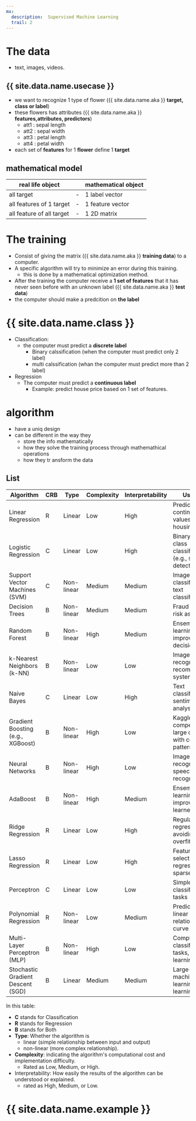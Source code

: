```yaml
---
mx:
  description:  Supervised Machine Learning
  trail: 2
---
```



# The data
- text, images, videos.

## {{ site.data.name.usecase }}
- we want to recognize 1 type of flower ({{ site.data.name.aka }} **target, class or label**)
- these flowers has attributes ({{ site.data.name.aka }} **features,attributes, predictors**) 
  - att1 : sepal length
  - att2 : sepal width
  - att3 : petal length
  - att4 : petal width
- each set of **features** for 1 **flower** define 1 **target**

## mathematical model

|real life object||mathematical object|
|-|-|-|
|all target|-|1 label vector|
|all features of 1 target|-|1 feature vector|
|all feature of all target|-|1 2D matrix|

# The training
- Consist of giving the matrix ({{ site.data.name.aka }} **training data**) to a computer.
- A specific algorithm will try to minimize an error during this training.
  - this is done by a mathematical optimization method.
- After the training the computer receive a **1 set of features** that it has never seen before with an unknown label ({{ site.data.name.aka }} **test data**)
- the computer should make a predcition on **the label**


# {{ site.data.name.class }}
- Classification:
  - the computer must predict a **discrete label**
    - Binary calssification (when the computer must predict only 2 label)
    - multi calssification  (whan the computer must predict more than 2 label)
- Regression
  - The computer must predict a **continuous label**
    - Example: predict house price based on 1 set of features.

# algorithm
- have a uniq design
- can be different in the way they
  - store the info mathematically
  - how they solve the training process through mathemathical operations
  - how they tr ansform the data

## List

|Algorithm|CRB|Type|Complexity|Interpretability|Use Case|
|-|-|-|-|-|-|
|Linear Regression|R|Linear|Low|High|Predicting continuous values (e.g., housing prices)|
|Logistic Regression|C|Linear|Low|High|Binary or multi-class classification (e.g., spam detection)|
|Support Vector Machines (SVM)|C|Non-linear|Medium|Medium|Image classification, text classification|
|Decision Trees|B|Non-linear|Medium|Medium|Fraud detection, risk assessment|
|Random Forest|B|Non-linear|High|Medium|Ensemble learning, improving decision trees|
|k-Nearest Neighbors (k-NN)|B|Non-linear|Low|Low|Image recognition, recommendation systems|
|Naive Bayes|C|Linear|Low|High|Text classification, sentiment analysis|
|Gradient Boosting (e.g., XGBoost)|B|Non-linear|High|Low|Kaggle competitions, large datasets with complex patterns|
|Neural Networks|B|Non-linear|High|Low|Image recognition, speech recognition|
|AdaBoost|B|Non-linear|High|Medium|Ensemble learning, improving weak learners|
|Ridge Regression|R|Linear|Low|High|Regularized regression for avoiding overfitting|
|Lasso Regression|R|Linear|Low|High|Feature selection, regression with sparse data|
|Perceptron|C|Linear|Low|Low|Simple linear classification tasks|
|Polynomial Regression|R|Non-linear|Low|Medium|Predicting non-linear relationships, curve fitting|
|Multi-Layer Perceptron (MLP)|B|Non-linear|High|Low|Complex classification tasks, deep learning|
|Stochastic Gradient Descent (SGD)|B|Linear|Medium|Medium|Large-scale machine learning, online learning|

In this table:
- **C** stands for Classification
- **R** stands for Regression
- **B** stands for Both
- **Type**: Whether the algorithm is 
  - linear (simple relationship between input and output)
  - non-linear (more complex relationship).
- **Complexity**: indicating the algorithm's computational cost and implementation difficulty.
  - Rated as Low, Medium, or High.
- Interpretability: How easily the results of the algorithm can be understood or explained.
  - rated as High, Medium, or Low.

# {{ site.data.name.example }}
